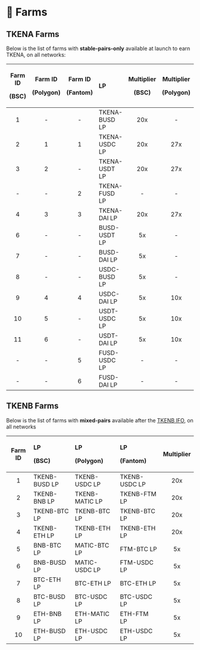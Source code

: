 # 🚜 Farms

## TKENA Farms

Below is the list of farms with **stable-pairs-only** available at launch to earn TKENA, on all networks:

<table>
  <thead>
    <tr>
      <th style="text-align:center">
        <p>Farm ID</p>
        <p>(BSC)</p>
      </th>
      <th style="text-align:center">
        <p>Farm ID</p>
        <p>(Polygon)</p>
      </th>
      <th style="text-align:center">
        <p>Farm ID</p>
        <p>(Fantom)</p>
      </th>
      <th style="text-align:left">LP</th>
      <th style="text-align:center">
        <p>Multiplier</p>
        <p>(BSC)</p>
      </th>
      <th style="text-align:center">
        <p>Multiplier</p>
        <p>(Polygon)</p>
      </th>
      <th style="text-align:center">
        <p>Multiplier</p>
        <p>(Fantom)</p>
      </th>
    </tr>
  </thead>
  <tbody>
    <tr>
      <td style="text-align:center">1</td>
      <td style="text-align:center">-</td>
      <td style="text-align:center">-</td>
      <td style="text-align:left">TKENA-BUSD LP</td>
      <td style="text-align:center">20x</td>
      <td style="text-align:center">-</td>
      <td style="text-align:center">-</td>
    </tr>
    <tr>
      <td style="text-align:center">2</td>
      <td style="text-align:center">1</td>
      <td style="text-align:center">1</td>
      <td style="text-align:left">TKENA-USDC LP</td>
      <td style="text-align:center">20x</td>
      <td style="text-align:center">27x</td>
      <td style="text-align:center">27x</td>
    </tr>
    <tr>
      <td style="text-align:center">3</td>
      <td style="text-align:center">2</td>
      <td style="text-align:center">-</td>
      <td style="text-align:left">TKENA-USDT LP</td>
      <td style="text-align:center">20x</td>
      <td style="text-align:center">27x</td>
      <td style="text-align:center">-</td>
    </tr>
    <tr>
      <td style="text-align:center">-</td>
      <td style="text-align:center">-</td>
      <td style="text-align:center">2</td>
      <td style="text-align:left">TKENA-FUSD LP</td>
      <td style="text-align:center">-</td>
      <td style="text-align:center">-</td>
      <td style="text-align:center">27x</td>
    </tr>
    <tr>
      <td style="text-align:center">4</td>
      <td style="text-align:center">3</td>
      <td style="text-align:center">3</td>
      <td style="text-align:left">TKENA-DAI LP</td>
      <td style="text-align:center">20x</td>
      <td style="text-align:center">27x</td>
      <td style="text-align:center">27x</td>
    </tr>
    <tr>
      <td style="text-align:center">6</td>
      <td style="text-align:center">-</td>
      <td style="text-align:center">-</td>
      <td style="text-align:left">BUSD-USDT LP</td>
      <td style="text-align:center">5x</td>
      <td style="text-align:center">-</td>
      <td style="text-align:center">-</td>
    </tr>
    <tr>
      <td style="text-align:center">7</td>
      <td style="text-align:center">-</td>
      <td style="text-align:center">-</td>
      <td style="text-align:left">BUSD-DAI LP</td>
      <td style="text-align:center">5x</td>
      <td style="text-align:center">-</td>
      <td style="text-align:center">-</td>
    </tr>
    <tr>
      <td style="text-align:center">8</td>
      <td style="text-align:center">-</td>
      <td style="text-align:center">-</td>
      <td style="text-align:left">USDC-BUSD LP</td>
      <td style="text-align:center">5x</td>
      <td style="text-align:center">-</td>
      <td style="text-align:center">-</td>
    </tr>
    <tr>
      <td style="text-align:center">9</td>
      <td style="text-align:center">4</td>
      <td style="text-align:center">4</td>
      <td style="text-align:left">USDC-DAI LP</td>
      <td style="text-align:center">5x</td>
      <td style="text-align:center">10x</td>
      <td style="text-align:center">10x</td>
    </tr>
    <tr>
      <td style="text-align:center">10</td>
      <td style="text-align:center">5</td>
      <td style="text-align:center">-</td>
      <td style="text-align:left">USDT-USDC LP</td>
      <td style="text-align:center">5x</td>
      <td style="text-align:center">10x</td>
      <td style="text-align:center">-</td>
    </tr>
    <tr>
      <td style="text-align:center">11</td>
      <td style="text-align:center">6</td>
      <td style="text-align:center">-</td>
      <td style="text-align:left">USDT-DAI LP</td>
      <td style="text-align:center">5x</td>
      <td style="text-align:center">10x</td>
      <td style="text-align:center">-</td>
    </tr>
    <tr>
      <td style="text-align:center">-</td>
      <td style="text-align:center">-</td>
      <td style="text-align:center">5</td>
      <td style="text-align:left">FUSD-USDC LP</td>
      <td style="text-align:center">-</td>
      <td style="text-align:center">-</td>
      <td style="text-align:center">10x</td>
    </tr>
    <tr>
      <td style="text-align:center">-</td>
      <td style="text-align:center">-</td>
      <td style="text-align:center">6</td>
      <td style="text-align:left">FUSD-DAI LP</td>
      <td style="text-align:center">-</td>
      <td style="text-align:center">-</td>
      <td style="text-align:center">10x</td>
    </tr>
  </tbody>
</table>

## TKENB Farms

Below is the list of farms with **mixed-pairs** available after the [TKENB IFO](tkenb-ifo.md), on all networks

<table>
  <thead>
    <tr>
      <th style="text-align:center">Farm ID</th>
      <th style="text-align:left">
        <p>LP</p>
        <p>(BSC)</p>
      </th>
      <th style="text-align:left">
        <p>LP</p>
        <p>(Polygon)</p>
      </th>
      <th style="text-align:left">
        <p>LP</p>
        <p>(Fantom)</p>
      </th>
      <th style="text-align:center">Multiplier</th>
    </tr>
  </thead>
  <tbody>
    <tr>
      <td style="text-align:center">1</td>
      <td style="text-align:left">TKENB-BUSD LP</td>
      <td style="text-align:left">TKENB-USDC LP</td>
      <td style="text-align:left">TKENB-USDC LP</td>
      <td style="text-align:center">20x</td>
    </tr>
    <tr>
      <td style="text-align:center">2</td>
      <td style="text-align:left">TKENB-BNB LP</td>
      <td style="text-align:left">TKENB-MATIC LP</td>
      <td style="text-align:left">TKENB-FTM LP</td>
      <td style="text-align:center">20x</td>
    </tr>
    <tr>
      <td style="text-align:center">3</td>
      <td style="text-align:left">TKENB-BTC LP</td>
      <td style="text-align:left">TKENB-BTC LP</td>
      <td style="text-align:left">TKENB-BTC LP</td>
      <td style="text-align:center">20x</td>
    </tr>
    <tr>
      <td style="text-align:center">4</td>
      <td style="text-align:left">TKENB-ETH LP</td>
      <td style="text-align:left">TKENB-ETH LP</td>
      <td style="text-align:left">TKENB-ETH LP</td>
      <td style="text-align:center">20x</td>
    </tr>
    <tr>
      <td style="text-align:center">5</td>
      <td style="text-align:left">BNB-BTC LP</td>
      <td style="text-align:left">MATIC-BTC LP</td>
      <td style="text-align:left">FTM-BTC LP</td>
      <td style="text-align:center">5x</td>
    </tr>
    <tr>
      <td style="text-align:center">6</td>
      <td style="text-align:left">BNB-BUSD LP</td>
      <td style="text-align:left">MATIC-USDC LP</td>
      <td style="text-align:left">FTM-USDC LP</td>
      <td style="text-align:center">5x</td>
    </tr>
    <tr>
      <td style="text-align:center">7</td>
      <td style="text-align:left">BTC-ETH LP</td>
      <td style="text-align:left">BTC-ETH LP</td>
      <td style="text-align:left">BTC-ETH LP</td>
      <td style="text-align:center">5x</td>
    </tr>
    <tr>
      <td style="text-align:center">8</td>
      <td style="text-align:left">BTC-BUSD LP</td>
      <td style="text-align:left">BTC-USDC LP</td>
      <td style="text-align:left">BTC-USDC LP</td>
      <td style="text-align:center">5x</td>
    </tr>
    <tr>
      <td style="text-align:center">9</td>
      <td style="text-align:left">ETH-BNB LP</td>
      <td style="text-align:left">ETH-MATIC LP</td>
      <td style="text-align:left">ETH-FTM LP</td>
      <td style="text-align:center">5x</td>
    </tr>
    <tr>
      <td style="text-align:center">10</td>
      <td style="text-align:left">ETH-BUSD LP</td>
      <td style="text-align:left">ETH-USDC LP</td>
      <td style="text-align:left">ETH-USDC LP</td>
      <td style="text-align:center">5x</td>
    </tr>
  </tbody>
</table>

